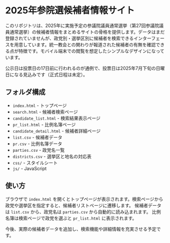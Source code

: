 # 2025年参院選候補者情報サイト

このリポジトリは、2025年に実施予定の参議院議員通常選挙（第27回参議院議員通常選挙）の候補者情報をまとめるサイトの骨格を提供します。データはまだ登録されていませんが、政党別・選挙区別に候補者を検索できるインターフェースを用意しています。統一教会との関わりが報道された候補者の有無を確認できる点が特徴です。モバイル端末での閲覧を想定したシンプルなデザインになっています。

公示日は投票日の17日前に行われるのが通例で、投票日は2025年7月下旬の日曜日になる見込みです（正式日程は未定）。

## フォルダ構成
- `index.html` - トップページ
- `search.html` - 候補者検索ページ
- `candidate_list.html` - 検索結果表示ページ
- `pr_list.html` - 比例名簿ページ
- `candidate_detail.html` - 候補者詳細ページ
- `list.csv` - 候補者データ
- `pr.csv` - 比例名簿データ
- `parties.csv` - 政党名一覧
- `districts.csv` - 選挙区と地名の対応表
- `css/` - スタイルシート
- `js/` - JavaScript

## 使い方
ブラウザで `index.html` を開くとトップページが表示されます。検索ページから政党や選挙区を指定すると、候補者リストページに遷移します。
候補者データは `list.csv` から、政党名は `parties.csv` から自動的に読み込まれます。
比例名簿は検索ページで政党を選ぶと `pr_list.html` に表示されます。

今後、実際の候補者データを追加し、検索機能や詳細情報を充実させる予定です。
